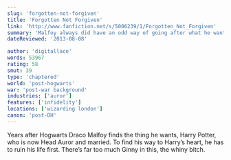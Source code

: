 ```yaml
---
slug: 'forgotten-not-forgiven'
title: 'Forgotten Not Forgiven'
link: 'http://www.fanfiction.net/s/5006239/1/Forgotten_Not_Forgiven'
summary: 'Malfoy always did have an odd way of going after what he wanted.'
dateReviewed: '2013-08-08'

author: 'digitallace'
words: 53967
rating: 58
smut: 39
type: 'chaptered'
world: 'post-hogwarts'
war: 'post-war background'
industries: ['auror']
features: ['infidelity']
locations: ['wizarding london']
canon: 'post-DH'
---
```


Years after Hogwarts Draco Malfoy finds the thing he wants, Harry Potter, who is now Head Auror and married. To find his way to Harry’s heart, he has to ruin his life first. There’s far too much Ginny in this, the whiny bitch.
